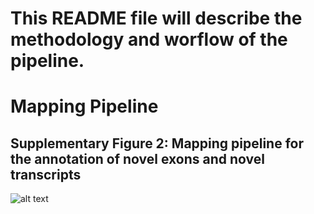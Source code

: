 # This README file will describe the methodology and worflow of the pipeline. 
# Mapping Pipeline
## Supplementary Figure 2: Mapping pipeline for the annotation of novel exons and novel transcripts
![alt text](http://url/to/img.png)
